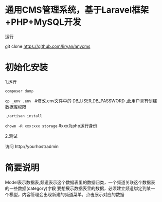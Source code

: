 # 通用CMS管理系统，基于Laravel框架+PHP+MySQL开发

运行

git clone https://github.com/liryan/anycms

# 初始化安装

1.运行　

`composer dump`

`cp _env .env ` #修改.env文件中的 DB_USER,DB_PASSWORD ,此用户具有创建数据库权限

`./artisan install`

`chown -R xxx:xxx storage`  #xxx为php运行身份

2.测试

访问 http://yourhost/admin

# 简要说明

Model表示数据表,频道表示这个数据表里的数据归类，一个频道关联这个数据表的一些数据(category)字段
要想展示数据表里的数据，必须建立频道绑定到某一个模型，内容管理会出现新建的频道菜单，点击展示对应的数据
